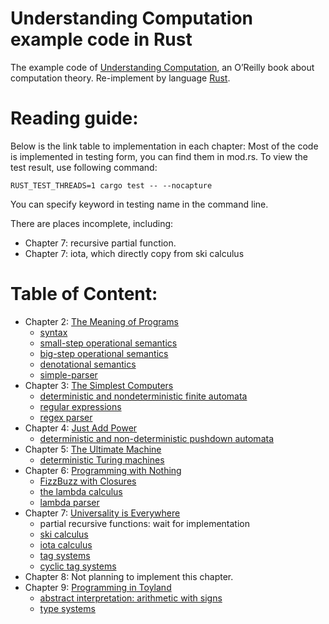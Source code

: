Understanding Computation example code in Rust
==============================================

The example code of [Understanding Computation](http://computationbook.com/), an O’Reilly book about computation theory.
Re-implement by language [Rust](https://github.com/rust-lang/rust).

# Reading guide:

Below is the link table to implementation in each chapter:
Most of the code is implemented in testing form, you can find them in mod.rs.
To view the test result, use following command:
```
RUST_TEST_THREADS=1 cargo test -- --nocapture
```
You can specify keyword in testing name in the command line.  

There are places incomplete, including:
* Chapter 7: recursive partial function.
* Chapter 7: iota, which directly copy from ski calculus

# Table of Content:

* Chapter 2: [The Meaning of Programs](src/the_meaning_of_programs)
    * [syntax](src/the_meaning_of_programs/simple/syntax.rs)
    * [small-step operational semantics](src/the_meaning_of_programs/simple/reduce.rs)
    * [big-step operational semantics](src/the_meaning_of_programs/simple/evaluate.rs)
    * [denotational semantics](src/the_meaning_of_programs/simple/denotational.rs)
    * [simple-parser](src/the_meaning_of_programs/simple-parser.rs)
* Chapter 3: [The Simplest Computers](src/the_simplest_computers)
    * [deterministic and nondeterministic finite automata](src/the_simplest_computers/finite_automata)
    * [regular expressions](src/the_simplest_computers/regular_expressions)
    * [regex parser](src/the_simplest_computers/regex-parser.rs) 
* Chapter 4: [Just Add Power](src/just_add_power)
    * [deterministic and non-deterministic pushdown automata](src/just_add_power)
* Chapter 5: [The Ultimate Machine](src/the_ultimate_machine)
    * [deterministic Turing machines](src/the_ultimate_machine)
* Chapter 6: [Programming with Nothing](src/programming_with_nothing)
    * [FizzBuzz with Closures](src/programming_with_nothing/fizzbuzz.rs)
    * [the lambda calculus](src/programming_with_nothing/lambda_calculus.rs)
    * [lambda parser](src/programming_with_nothing/lambda-parser.rs)
* Chapter 7: [Universality is Everywhere](src/universality_is_everywhere)
    * partial recursive functions: wait for implementation
    * [ski calculus](src/universality_is_everywhere/ski_calculus)
    * [iota calculus](src/universality_is_everywhere/iota)
    * [tag systems](src/universality_is_everywhere/tag_systems)
    * [cyclic tag systems](src/universality_is_everywhere/cyclic_tag_systems)
* Chapter 8: Not planning to implement this chapter.
* Chapter 9: [Programming in Toyland](src/programming_in_toyland)
    * [abstract interpretation: arithmetic with signs](src/programming_in_toyland/signs)
    * [type systems](src/programming_in_toyland/types)
